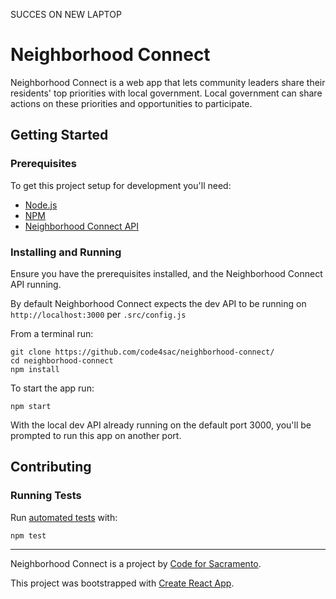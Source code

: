 SUCCES ON NEW LAPTOP
# Neighborhood Connect

Neighborhood Connect is a web app that lets community leaders share their residents' top priorities with local government. Local government can share actions on these priorities and opportunities to participate.

## Getting Started

### Prerequisites

To get this project setup for development you'll need:

* [Node.js](https://nodejs.org/en/)
* [NPM](https://www.npmjs.com/get-npm)
* [Neighborhood Connect API](https://github.com/code4sac/neighborhood-connect-api)

### Installing and Running

Ensure you have the prerequisites installed, and the Neighborhood Connect API running.

By default Neighborhood Connect expects the dev API to be running on ```http://localhost:3000``` per ```.src/config.js```

From a terminal run:

```
git clone https://github.com/code4sac/neighborhood-connect/
cd neighborhood-connect
npm install
```
To start the app run:
```
npm start
```
With the local dev API already running on the default port 3000, you'll be prompted to run this app on another port.

## Contributing

### Running Tests

Run [automated tests](https://create-react-app.dev/docs/running-tests) with:

```
npm test
```
***
Neighborhood Connect is a project by [Code for Sacramento](https://codeforsacramento.org/).

This project was bootstrapped with [Create React App](https://github.com/facebook/create-react-app).
